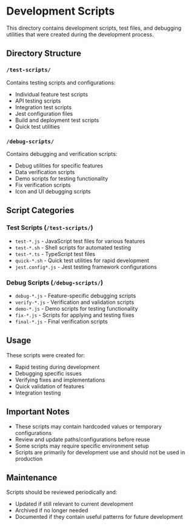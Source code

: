 # Development Scripts

This directory contains development scripts, test files, and debugging utilities that were created during the development process.

## Directory Structure

### `/test-scripts/`
Contains testing scripts and configurations:
- Individual feature test scripts
- API testing scripts
- Integration test scripts
- Jest configuration files
- Build and deployment test scripts
- Quick test utilities

### `/debug-scripts/`
Contains debugging and verification scripts:
- Debug utilities for specific features
- Data verification scripts
- Demo scripts for testing functionality
- Fix verification scripts
- Icon and UI debugging scripts

## Script Categories

### Test Scripts (`/test-scripts/`)
- `test-*.js` - JavaScript test files for various features
- `test-*.sh` - Shell scripts for automated testing
- `test-*.ts` - TypeScript test files
- `quick-*.sh` - Quick test utilities for rapid development
- `jest.config*.js` - Jest testing framework configurations

### Debug Scripts (`/debug-scripts/`)
- `debug-*.js` - Feature-specific debugging scripts
- `verify-*.js` - Verification and validation scripts
- `demo-*.js` - Demo scripts for testing functionality
- `fix-*.js` - Scripts for applying and testing fixes
- `final-*.js` - Final verification scripts

## Usage

These scripts were created for:
- Rapid testing during development
- Debugging specific issues
- Verifying fixes and implementations
- Quick validation of features
- Integration testing

## Important Notes

- These scripts may contain hardcoded values or temporary configurations
- Review and update paths/configurations before reuse
- Some scripts may require specific environment setup
- Scripts are primarily for development use and should not be used in production

## Maintenance

Scripts should be reviewed periodically and:
- Updated if still relevant to current development
- Archived if no longer needed
- Documented if they contain useful patterns for future development
